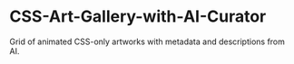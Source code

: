 # CSS-Art-Gallery-with-AI-Curator
Grid of animated CSS-only artworks with metadata and descriptions from AI.
